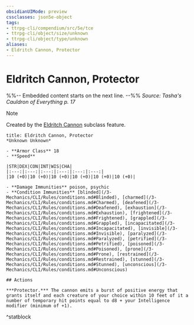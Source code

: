 ```yaml
---
obsidianUIMode: preview
cssclasses: json5e-object
tags:
- ttrpg-cli/compendium/src/5e/tce
- ttrpg-cli/object/size/unknown
- ttrpg-cli/object/type/unknown
aliases:
- Eldritch Cannon, Protector
---
```

# Eldritch Cannon, Protector
%%-- Embedded content starts on the next line. --%%
*Source: Tasha's Cauldron of Everything p. 17*  

> [!note]
> Created by the [Eldritch Cannon](/3-Mechanics/CLI/Compendium/classes/artificer-artillerist-tce.md#Eldritch%20Cannon%20(Level%203)) subclass feature.

```ad-statblock
title: Eldritch Cannon, Protector
*Unknown Unknown*

- **Armor Class** 18
- **Speed** 

|STR|DEX|CON|INT|WIS|CHA|
|:---:|:---:|:---:|:---:|:---:|:---:|
|10 (+0)|10 (+0)|10 (+0)|10 (+0)|10 (+0)|10 (+0)|

- **Damage Immunities** poison, psychic
- **Condition Immunities** [blinded](/3-Mechanics/CLI/Rules/conditions.md#Blinded), [charmed](/3-Mechanics/CLI/Rules/conditions.md#Charmed), [deafened](/3-Mechanics/CLI/Rules/conditions.md#Deafened), [exhaustion](/3-Mechanics/CLI/Rules/conditions.md#Exhaustion), [frightened](/3-Mechanics/CLI/Rules/conditions.md#Frightened), [grappled](/3-Mechanics/CLI/Rules/conditions.md#Grappled), [incapacitated](/3-Mechanics/CLI/Rules/conditions.md#Incapacitated), [invisible](/3-Mechanics/CLI/Rules/conditions.md#Invisible), [paralyzed](/3-Mechanics/CLI/Rules/conditions.md#Paralyzed), [petrified](/3-Mechanics/CLI/Rules/conditions.md#Petrified), [poisoned](/3-Mechanics/CLI/Rules/conditions.md#Poisoned), [prone](/3-Mechanics/CLI/Rules/conditions.md#Prone), [restrained](/3-Mechanics/CLI/Rules/conditions.md#Restrained), [stunned](/3-Mechanics/CLI/Rules/conditions.md#Stunned), [unconscious](/3-Mechanics/CLI/Rules/conditions.md#Unconscious)

## Actions

***Protector.*** The cannon emits a burst of positive energy that grants itself and each creature of your choice within 10 feet of it a number of temporary hit points equal to d8 + your Intelligence modifier (minimum of +1).
```
^statblock